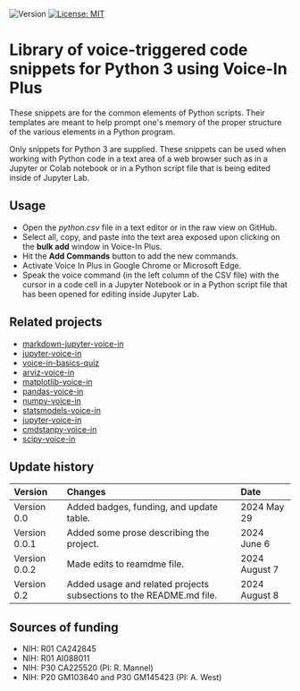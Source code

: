 ![Version](https://img.shields.io/static/v1?label=python-voice-in&message=0.2&color=brightcolor)
[![License: MIT](https://img.shields.io/badge/License-MIT-blue.svg)](https://opensource.org/licenses/MIT)


# Library of voice-triggered code snippets for Python 3 using Voice-In Plus

These snippets are for the common elements of Python scripts.
Their templates are meant to help prompt one's memory of the proper structure of the various elements in a Python program.

Only snippets for  Python 3 are supplied.
These snippets can be used when working with Python code in a text area of a web browser such as in a Jupyter or Colab notebook or in a  Python script file that is being edited inside of Jupyter Lab.

## Usage

- Open the *python.csv* file in a text editor or in the raw view on GitHub.
- Select all, copy, and paste into the text area exposed upon clicking on the **bulk add** window in Voice-In Plus.
- Hit the **Add Commands** button to add the new commands.
- Activate Voice In Plus in Google Chrome or Microsoft Edge.
- Speak the voice command (in the left column of the CSV file) with the cursor in a code cell in a Jupyter Notebook or in a Python script file that has been opened for editing inside Jupyter Lab.

## Related projects

- [markdown-jupyter-voice-in](https://github.com/MooersLab/markdown-jupyter-voice-in)
- [jupyter-voice-in](https://github.com/MooersLab/jupyter-voice-in)
- [voice-in-basics-quiz](https://github.com/MooersLab/voice-in-basics-quiz)
- [arviz-voice-in](https://github.com/MooersLab/arviz-voice-in)
- [matplotlib-voice-in](https://github.com/MooersLab/matplotlib-voice-in)
- [pandas-voice-in](https://github.com/MooersLab/pandas-voice-in)
- [numpy-voice-in](https://github.com/MooersLab/numpy-voice-in)
- [statsmodels-voice-in](https://github.com/MooersLab/statsmodels-voice-in)
- [jupyter-voice-in](https://github.com/MooersLab/jupyter-voice-in)
- [cmdstanpy-voice-in](https://github.com/MooersLab/cmdstanpy-voice-in)
- [scipy-voice-in](https://github.com/MooersLab/scipy-voice-in)


## Update history

|Version      | Changes                                                                                                                                    | Date                 |
|:-----------|:------------------------------------------------------------------------------------------------------------------------------------------|:--------------------|
| Version 0.0 |   Added badges, funding, and update table.                                                                                                 | 2024 May 29         |
| Version 0.0.1 |   Added some prose describing the project.                                                                                               | 2024 June 6         |
| Version 0.0.2 |   Made edits to reamdme file.                                                                                                             | 2024 August 7       |
| Version 0.2 |   Added usage and related projects subsections to the README.md file.                                                                    | 2024 August 8         |
## Sources of funding

- NIH: R01 CA242845
- NIH: R01 AI088011
- NIH: P30 CA225520 (PI: R. Mannel)
- NIH: P20 GM103640 and P30 GM145423 (PI: A. West)
